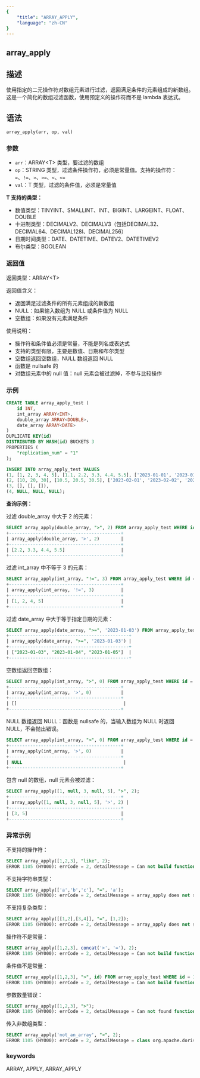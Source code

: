 ```yaml
---
{
    "title": "ARRAY_APPLY",
    "language": "zh-CN"
}
---
```


## array_apply

<version since="1.2.3">

</version>

## 描述

使用指定的二元操作符对数组元素进行过滤，返回满足条件的元素组成的新数组。这是一个简化的数组过滤函数，使用预定义的操作符而不是 lambda 表达式。

## 语法

```sql
array_apply(arr, op, val)
```

### 参数

- `arr`：ARRAY\<T> 类型，要过滤的数组
- `op`：STRING 类型，过滤条件操作符，必须是常量值。支持的操作符：`=`、`!=`、`>`、`>=`、`<`、`<=`
- `val`：T 类型，过滤的条件值，必须是常量值

**T 支持的类型：**
- 数值类型：TINYINT、SMALLINT、INT、BIGINT、LARGEINT、FLOAT、DOUBLE
- 十进制类型：DECIMALV2、DECIMALV3（包括DECIMAL32、DECIMAL64、DECIMAL128I、DECIMAL256）
- 日期时间类型：DATE、DATETIME、DATEV2、DATETIMEV2
- 布尔类型：BOOLEAN

### 返回值

返回类型：ARRAY\<T>

返回值含义：
- 返回满足过滤条件的所有元素组成的新数组
- NULL：如果输入数组为 NULL 或条件值为 NULL
- 空数组：如果没有元素满足条件

使用说明：
- 操作符和条件值必须是常量，不能是列名或表达式
- 支持的类型有限，主要是数值、日期和布尔类型
- 空数组返回空数组，NULL 数组返回 NULL
- 函数是 nullsafe 的
- 对数组元素中的 null 值：null 元素会被过滤掉，不参与比较操作

### 示例

```sql
CREATE TABLE array_apply_test (
    id INT,
    int_array ARRAY<INT>,
    double_array ARRAY<DOUBLE>,
    date_array ARRAY<DATE>
)
DUPLICATE KEY(id)
DISTRIBUTED BY HASH(id) BUCKETS 3
PROPERTIES (
    "replication_num" = "1"
);

INSERT INTO array_apply_test VALUES
(1, [1, 2, 3, 4, 5], [1.1, 2.2, 3.3, 4.4, 5.5], ['2023-01-01', '2023-01-02', '2023-01-03', '2023-01-04', '2023-01-05']),
(2, [10, 20, 30], [10.5, 20.5, 30.5], ['2023-02-01', '2023-02-02', '2023-02-03']),
(3, [], [], []),
(4, NULL, NULL, NULL);
```

**查询示例：**

过滤 double_array 中大于 2 的元素：
```sql
SELECT array_apply(double_array, ">", 2) FROM array_apply_test WHERE id = 1;
+------------------------------------------+
| array_apply(double_array, '>', 2)        |
+------------------------------------------+
| [2.2, 3.3, 4.4, 5.5]                     |
+------------------------------------------+
```

过滤 int_array 中不等于 3 的元素：
```sql
SELECT array_apply(int_array, "!=", 3) FROM array_apply_test WHERE id = 1;
+------------------------------------------+
| array_apply(int_array, '!=', 3)          |
+------------------------------------------+
| [1, 2, 4, 5]                             |
+------------------------------------------+
```

过滤 date_array 中大于等于指定日期的元素：
```sql
SELECT array_apply(date_array, ">=", '2023-01-03') FROM array_apply_test WHERE id = 1;
+---------------------------------------------+
| array_apply(date_array, ">=", '2023-01-03') |
+---------------------------------------------+
| ["2023-01-03", "2023-01-04", "2023-01-05"]  |
+---------------------------------------------+
```

空数组返回空数组：
```sql
SELECT array_apply(int_array, ">", 0) FROM array_apply_test WHERE id = 3;
+------------------------------------------+
| array_apply(int_array, '>', 0)           |
+------------------------------------------+
| []                                        |
+------------------------------------------+
```

NULL 数组返回 NULL：函数是 nullsafe 的，当输入数组为 NULL 时返回 NULL，不会抛出错误。
```sql
SELECT array_apply(int_array, ">", 0) FROM array_apply_test WHERE id = 4;
+------------------------------------------+
| array_apply(int_array, '>', 0)           |
+------------------------------------------+
| NULL                                      |
+------------------------------------------+
```

包含 null 的数组，null 元素会被过滤：
```sql
SELECT array_apply([1, null, 3, null, 5], ">", 2);
+------------------------------------------+
| array_apply([1, null, 3, null, 5], '>', 2) |
+------------------------------------------+
| [3, 5]                                   |
+------------------------------------------+
```

### 异常示例

不支持的操作符：
```sql
SELECT array_apply([1,2,3], "like", 2);
ERROR 1105 (HY000): errCode = 2, detailMessage = Can not build function: 'array_apply', expression: array_apply([1, 2, 3], 'like', 2), array_apply(arr, op, val): op support =, >=, <=, >, <, !=, but we get like
```

不支持字符串类型：
```sql
SELECT array_apply(['a','b','c'], "=", 'a');
ERROR 1105 (HY000): errCode = 2, detailMessage = array_apply does not support type VARCHAR(1), expression is array_apply(['a', 'b', 'c'], '=', 'a')
```

不支持复杂类型：
```sql
SELECT array_apply([[1,2],[3,4]], "=", [1,2]);
ERROR 1105 (HY000): errCode = 2, detailMessage = array_apply does not support type ARRAY<TINYINT>, expression is array_apply([[1, 2], [3, 4]], '=', [1, 2])
```

操作符不是常量：
```sql
SELECT array_apply([1,2,3], concat('>', '='), 2);
ERROR 1105 (HY000): errCode = 2, detailMessage = Can not build function: 'array_apply', expression: array_apply([1, 2, 3], concat('>', '='), 2), array_apply(arr, op, val): op support const value only.
```

条件值不是常量：
```sql
SELECT array_apply([1,2,3], ">", id) FROM array_apply_test WHERE id = 1;
ERROR 1105 (HY000): errCode = 2, detailMessage = Can not build function: 'array_apply', expression: array_apply([1, 2, 3], '>', id), array_apply(arr, op, val): val support const value only.
```

参数数量错误：
```sql
SELECT array_apply([1,2,3], ">");
ERROR 1105 (HY000): errCode = 2, detailMessage = Can not found function 'array_apply' which has 2 arity. Candidate functions are: [array_apply(Expression, Expression, Expression)]
```

传入非数组类型：
```sql
SELECT array_apply('not_an_array', ">", 2);
ERROR 1105 (HY000): errCode = 2, detailMessage = class org.apache.doris.nereids.types.VarcharType cannot be cast to class org.apache.doris.nereids.types.ArrayType (org.apache.doris.nereids.types.VarcharType and org.apache.doris.nereids.types.ArrayType are in unnamed module of loader 'app')
```

### keywords

ARRAY, APPLY, ARRAY_APPLY 